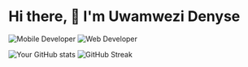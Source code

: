 # Hi there, 👋 I'm Uwamwezi Denyse 
![Mobile Developer](https://img.shields.io/badge/Mobile_Developer-React_Native,_Flutter,_Android,_iOS-brightgreen)
![Web Developer](https://img.shields.io/badge/Web_Developer-React,_Vue.js,_Node.js,_Django,_Ruby_on_Rails-blue)


![Your GitHub stats](https://github-readme-stats.vercel.app/api?username=Ofallbrains&show_icons=true&theme=radical)
![GitHub Streak](https://github-readme-streak-stats.herokuapp.com/?user=Ofallbrains&theme=dark)

